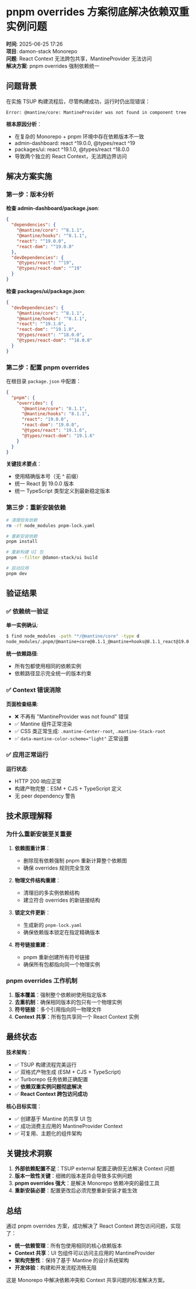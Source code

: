 # pnpm overrides 方案彻底解决依赖双重实例问题

**时间**: 2025-06-25 17:26  
**项目**: damon-stack Monorepo  
**问题**: React Context 无法跨包共享，MantineProvider 无法访问  
**解决方案**: pnpm overrides 强制依赖统一  

## 问题背景

在实施 TSUP 构建流程后，尽管构建成功，运行时仍出现错误：
```
Error: @mantine/core: MantineProvider was not found in component tree
```

**根本原因分析**：
- 在复杂的 Monorepo + pnpm 环境中存在依赖版本不一致
- admin-dashboard: react ^19.0.0, @types/react ^19
- packages/ui: react ^19.1.0, @types/react ^18.0.0
- 导致两个独立的 React Context，无法跨边界访问

## 解决方案实施

### 第一步：版本分析

**检查 admin-dashboard/package.json**:
```json
{
  "dependencies": {
    "@mantine/core": "^8.1.1",
    "@mantine/hooks": "^8.1.1",
    "react": "^19.0.0",
    "react-dom": "^19.0.0"
  },
  "devDependencies": {
    "@types/react": "^19",
    "@types/react-dom": "^19"
  }
}
```

**检查 packages/ui/package.json**:
```json
{
  "devDependencies": {
    "@mantine/core": "^8.1.1",
    "@mantine/hooks": "^8.1.1", 
    "react": "^19.1.0",
    "react-dom": "^19.1.0",
    "@types/react": "^18.0.0",
    "@types/react-dom": "^18.0.0"
  }
}
```

### 第二步：配置 pnpm overrides

在根目录 `package.json` 中配置：

```json
{
  "pnpm": {
    "overrides": {
      "@mantine/core": "8.1.1",
      "@mantine/hooks": "8.1.1", 
      "react": "19.0.0",
      "react-dom": "19.0.0",
      "@types/react": "19.1.6",
      "@types/react-dom": "19.1.6"
    }
  }
}
```

**关键技术要点**：
- 使用精确版本号（无 ^ 前缀）
- 统一 React 到 19.0.0 版本
- 统一 TypeScript 类型定义到最新稳定版本

### 第三步：重新安装依赖

```bash
# 清理现有依赖
rm -rf node_modules pnpm-lock.yaml

# 重新安装依赖
pnpm install

# 重新构建 UI 包
pnpm --filter @damon-stack/ui build

# 启动应用
pnpm dev
```

## 验证结果

### ✅ 依赖统一验证

**单一实例确认**:
```bash
$ find node_modules -path "*/@mantine/core" -type d
node_modules/.pnpm/@mantine+core@8.1.1_@mantine+hooks@8.1.1_react@19.0.0__@types+react@19.1.6_react-dom@19.0.0_react@19.0.0__react@19.0.0/node_modules/@mantine/core
```

**统一依赖路径**:
- 所有包都使用相同的依赖实例
- 依赖路径显示完全统一的版本约束

### ✅ Context 错误消除

**页面检查结果**:
- ❌ 不再有 "MantineProvider was not found" 错误
- ✅ Mantine 组件正常渲染
- ✅ CSS 类正常生成: `.mantine-Center-root`, `.mantine-Stack-root`
- ✅ `data-mantine-color-scheme="light"` 正常设置

### ✅ 应用正常运行

**运行状态**:
- HTTP 200 响应正常
- 构建产物完整：ESM + CJS + TypeScript 定义
- 无 peer dependency 警告

## 技术原理解释

### 为什么重新安装至关重要

1. **依赖图重计算**：
   - 删除现有依赖强制 pnpm 重新计算整个依赖图
   - 确保 overrides 规则完全生效

2. **物理文件结构重建**：
   - 清理旧的多实例依赖结构
   - 建立符合 overrides 的新链接结构

3. **锁定文件更新**：
   - 生成新的 `pnpm-lock.yaml`
   - 确保依赖版本锁定在指定精确版本

4. **符号链接重建**：
   - pnpm 重新创建所有符号链接
   - 确保所有包都指向同一个物理实例

### pnpm overrides 工作机制

1. **版本覆盖**：强制整个依赖树使用指定版本
2. **去重机制**：确保相同版本的包只有一个物理实例
3. **符号链接**：多个引用指向同一物理文件
4. **Context 共享**：所有包共享同一个 React Context 实例

## 最终状态

**技术架构**：
- ✅ TSUP 构建流程完美运行
- ✅ 双格式产物生成 (ESM + CJS + TypeScript)
- ✅ Turborepo 任务依赖正确配置
- ✅ **依赖双重实例问题彻底解决**
- ✅ **React Context 跨包访问成功**

**核心目标实现**：
- ✅ 创建基于 Mantine 的共享 UI 包
- ✅ 成功消费主应用的 MantineProvider Context
- ✅ 可复用、主题化的组件架构

## 关键技术洞察

1. **外部依赖配置不足**：TSUP external 配置正确但无法解决 Context 问题
2. **版本一致性关键**：细微的版本差异会导致多实例问题
3. **pnpm overrides 强大**：是解决 Monorepo 依赖冲突的最佳工具
4. **重新安装必要**：配置更改后必须完整重新安装才能生效

## 总结

通过 pnpm overrides 方案，成功解决了 React Context 跨包访问问题，实现了：

- **统一依赖管理**：所有包使用相同的核心依赖版本
- **Context 共享**：UI 包组件可以访问主应用的 MantineProvider
- **架构完整性**：保持了基于 Mantine 的设计系统架构
- **开发体验**：构建和开发流程流畅无阻

这是 Monorepo 中解决依赖冲突和 Context 共享问题的标准解决方案。 